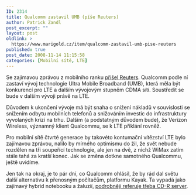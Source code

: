 ```yaml
---
ID: 2314
title: Qualcomm zastavil UMB (píše Reuters)
author: Patrick Zandl
post_excerpt: ""
layout: post
oldlink: >
  https://www.marigold.cz/item/qualcomm-zastavil-umb-pise-reuters
published: true
post_date: 2008-11-14 11:15:58
categories: [Mobilní sítě, LTE]
---
```

Se zajímavou zprávou z mobilního ranku <a href="http://www.reuters.com/article/hotStocksNews/idUSTRE4AC7M720081113">přišel Reuters</a>. Qualcomm podle ní zastaví vývoj technologie Ultra Mobile Broadband (UMB), která měla být konkurencí pro LTE a dalším vývojovým stupněm CDMA sítí. Soustředit se bude v dalším vývoji právě na LTE. 

Důvodem k ukončení vývoje má být snaha o snížení nákladů v souvislosti se snížením odbytu mobilních telefonů a snižováním investic do infrastruktury vyvolaných krizí na trhu. Dalším (a podstatným důvodem bude), že Verizon Wireless, významný klient Qualcommu, se k LTE přiklání rovněž. 

Pro mobilní sítě čtvrté generace by takovéto kontumační vítězství LTE bylo zajímavou zprávou, nalilo by mírného optimismu do žil, že svět nebude rozdělen na tři soupeřící technologie, ale jen na dvě, z nichž WiMax zatím stále tahá za kratší konec. Jak se změna dotkne samotného Qualcommu, ještě uvidíme. 

Jen tak na okraj, je to pár dní, co Qualcomm ohlásil, že by rád dal světu další alternativu k přenosným počítačům, platformu Kayak. Ta vypadá jako zajímavý hybrid notebooku a žaluzií, <a href="http://cdr.cz/a/25759">podrobněji referuje třeba CD-R server</a>.

